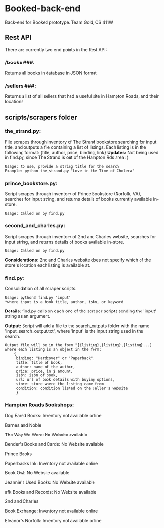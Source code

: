 # Booked-back-end

Back-end for Booked prototype. Team Gold, CS 411W

## Rest API

There are currently two end points in the Rest API:

### **/books** ###:

Returns all books in database in JSON format

### **/sellers** ###:

Returns a list of all sellers that had a useful site in Hampton Roads, and their locations

## scripts/scrapers folder

### **the_strand.py**:

File scrapes through inventory of The Strand bookstore searching for input title, and outputs a file containing a list of listings. Each listing is in the following format: {title, author, price, binding, link}
**Updates:** Not being used in find.py, since The Strand is out of the Hampton Rds area :(

    Usage: to use, provide a string title for the search
    Example: python the_strand.py "Love in the Time of Cholera"

### **prince_bookstore.py**:

Script scrapes through inventory of Prince Bookstore (Norfolk, VA), searches for input string, and returns details of books currently available in-store.

    Usage: Called on by find.py

### **second_and_charles.py**:

Script scrapes through inventory of 2nd and Charles website, searches for input string, and returns details of books available in-store.

    Usage: Called on by find.py

**Considerations:** 2nd and Charles website does not specify which of the store's location each listing is available at.

### **find.py**:

Consolidation of all scraper scripts.

    Usage: python3 find.py "input"
    *where input is a book title, author, isbn, or keyword

**Details:** find.py calls on each one of the scraper scripts sending the 'input' string as an argument.

**Output:** Script will add a file to the search_outputs folder with the name 'input_search_output.txt', where 'input' is the input string used in the search.

    Output file will be in the form "[{listing},{listing},{listing}...]
    where each listing is an object in the form:
        {
         binding: "Hardcover" or "Paperback",
         title: title of book,
         author: name of the author,
         price: price, in $ amount,
         isbn: isbn of book,
         url: url of book details with buying options,
         store: store where the listing came from
         condition: condition listed on the seller's website
         }

### Hampton Roads Bookshops:

Dog Eared Books: Inventory not available online

Barnes and Noble

The Way We Were: No Website available

Bender's Books and Cards: No Website available

Prince Books

Paperbacks Ink: Inventory not available online

Book Owl: No Website available

Jeannie's Used Books: No Website available

afk Books and Records: No Website available

2nd and Charles

Book Exchange: Inventory not available online

Eleanor's Norfolk: Inventory not available online
